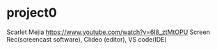 # project0
Scarlet Mejia
https://www.youtube.com/watch?v=6l8_ztMtOPU
Screen Rec(screencast software), Clideo (editor), VS code(IDE)
